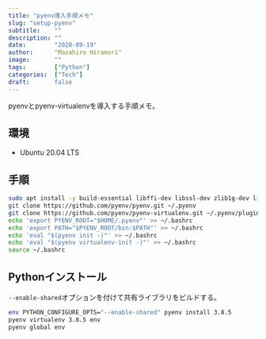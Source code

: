 ```yaml
---
title: "pyenv導入手順メモ"
slug: "setup-pyenv"
subtitle:    ""
description: ""
date:        "2020-09-19"
author:      "Masahiro Hiramori"
image:       ""
tags:        ["Python"]
categories:  ["Tech"]
draft:       false
---
```


pyenvとpyenv-virtualenvを導入する手順メモ。

## 環境

- Ubuntu 20.04 LTS

## 手順

```bash
sudo apt install -y build-essential libffi-dev libssl-dev zlib1g-dev liblzma-dev libbz2-dev libreadline-dev libsqlite3-dev git
git clone https://github.com/pyenv/pyenv.git ~/.pyenv
git clone https://github.com/pyenv/pyenv-virtualenv.git ~/.pyenv/plugins/pyenv-virtualenv
echo 'export PYENV_ROOT="$HOME/.pyenv"' >> ~/.bashrc
echo 'export PATH="$PYENV_ROOT/bin:$PATH"' >> ~/.bashrc
echo 'eval "$(pyenv init -)"' >> ~/.bashrc
echo 'eval "$(pyenv virtualenv-init -)"' >> ~/.bashrc
source ~/.bashrc
```

## Pythonインストール

`--enable-shared`オプションを付けて共有ライブラリをビルドする。

```bash
env PYTHON_CONFIGURE_OPTS="--enable-shared" pyenv install 3.8.5
pyenv virtualenv 3.8.5 env
pyenv global env
```
